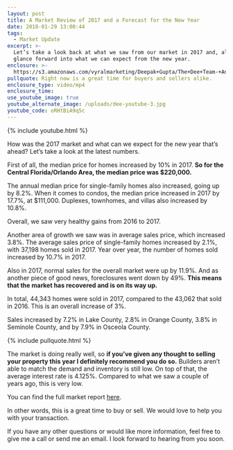 ```yaml
---
layout: post
title: A Market Review of 2017 and a Forecast for the New Year
date: 2018-01-29 13:00:44
tags:
  - Market Update
excerpt: >-
  Let’s take a look back at what we saw from our market in 2017 and, also,
  glance forward into what we can expect from the new year.
enclosure: >-
  https://s3.amazonaws.com/vyralmarketing/Deepak+Gupta/The+Dee+Team-+An+Overview+of+2017+and+the+2018+Market+Forecast.mp4
pullquote: Right now is a great time for buyers and sellers alike.
enclosure_type: video/mp4
enclosure_time:
use_youtube_image: true
youtube_alternate_image: /uploads/dee-youtube-3.jpg
youtube_code: oRHtBiA9q5c
---
```



{% include youtube.html %}

How was the 2017 market and what can we expect for the new year that’s ahead? Let’s take a look at the latest numbers.

First of all, the median price for homes increased by 10% in 2017. **So for the Central Florida/Orlando Area, the median price was $220,000.**

The annual median price for single-family homes also increased, going up by 8.2%. When it comes to condos, the median price increased in 2017 by 17.7%, at $111,000. Duplexes, townhomes, and villas also increased by 10.8%.

Overall, we saw very healthy gains from 2016 to 2017.

Another area of growth we saw was in average sales price, which increased 3.8%. The average sales price of single-family homes increased by 2.1%, with 37,198 homes sold in 2017. Year over year, the number of homes sold increased by 10.7% in 2017.

Also in 2017, normal sales for the overall market were up by 11.9%. And as another piece of good news, foreclosures went down by 49%. **This means that the market has recovered and is on its way up.**

In total, 44,343 homes were sold in 2017, compared to the 43,062 that sold in 2016. This is an overall increase of 3%.

Sales increased by 7.2% in Lake County, 2.8% in Orange County, 3.8% in Seminole County, and by 7.9% in Osceola County.

{% include pullquote.html %}

The market is doing really well, so **if you’ve given any thought to selling your property this year I definitely recommend you do so.** Builders aren’t able to match the demand and inventory is still low. On top of that, the average interest rate is 4.125%. Compared to what we saw a couple of years ago, this is very low.

You can find the full market report [here](https://www.google.com/url?q=https://youtu.be/mgFLicJilxY&amp;sa=D&amp;ust=1517338562466000&amp;usg=AFQjCNFDywrs6a6MgRagibwQOoQF2fKj0g).

In other words, this is a great time to buy or sell. We would love to help you with your transaction.

If you have any other questions or would like more information, feel free to give me a call or send me an email. I look forward to hearing from you soon.

&nbsp;